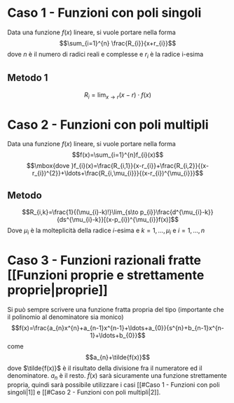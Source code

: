# Caso 1 - Funzioni con poli singoli
Data una funzione $f(x)$ lineare, si vuole portare nella forma
$$\sum_{i=1}^{n}     \frac{R_{i}}{x+r_{i}}$$
dove $n$ è il numero di radici reali e complesse e $r_{i}$ è la radice i-esima
## Metodo 1
$$R_{i}=\lim_{x\to r}(x-r)\cdot f(x)$$
# Caso 2 - Funzioni con poli multipli
Data una funzione $f(x)$ lineare, si vuole portare nella forma
$$f(x)=\sum_{i=1}^{n}f_{i}(x)$$
$$\mbox{dove }f_{i}(x)=\frac{R_{i,1}}{x-r_{i}}+\frac{R_{i,2}}{(x-r_{i})^{2}}+\ldots+\frac{R_{i,\mu_{i}}}{(x-r_{i})^{\mu_{i}}}$$
## Metodo
$$R_{i,k}=\frac{1}{(\mu_{i}-k)!}\lim_{s\to p_{i}}\frac{d^{\mu_{i}-k}}{ds^{\mu_{i}-k}}[(x-p_{i})^{\mu_{i}}f(x)]$$
Dove $\mu_{i}$ è la molteplicità della radice $i$-esima e $k=1,\ldots,\mu_{i}$ e $i=1,\ldots,n$

# Caso 3 - Funzioni razionali fratte [[Funzioni proprie e strettamente proprie|proprie]]
Si può sempre scrivere una funzione fratta propria del tipo (importante che il polinomio al denominatore sia monico)
$$f(x)=\frac{a_{n}x^{n}+a_{n-1}x^{n-1}+\ldots+a_{0}}{s^{n}+b_{n-1}x^{n-1}+\ldots+b_{0}}$$
come $$a_{n}+\tilde{f(x)}$$
dove $\tilde{f(x)}$ è il risultato della divisione fra il numeratore ed il denominatore. $a_{n}$ è il resto.
$\tilde{f}(x)$ sarà sicuramente una funzione strettamente propria, quindi sarà possibile utilizzare i casi [[#Caso 1 - Funzioni con poli singoli|1]] e [[#Caso 2 - Funzioni con poli multipli|2]].

